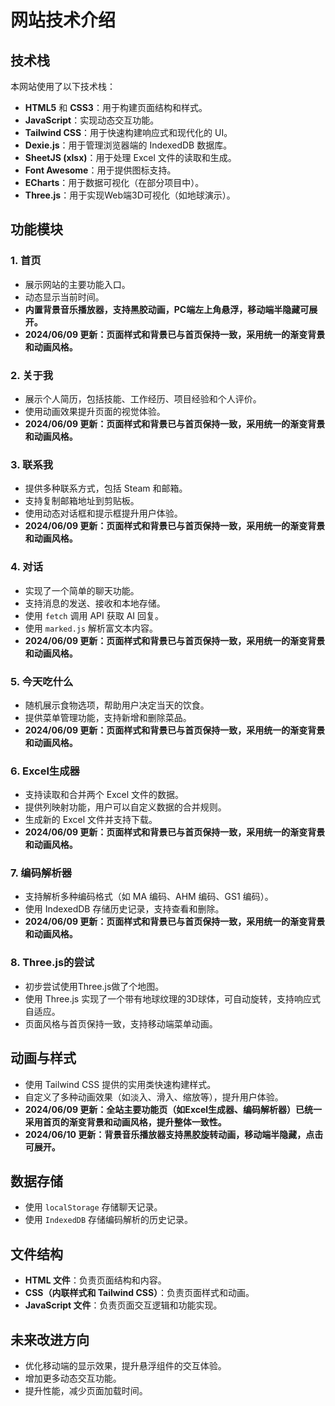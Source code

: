 # 网站技术介绍

## 技术栈
本网站使用了以下技术栈：
- **HTML5** 和 **CSS3**：用于构建页面结构和样式。
- **JavaScript**：实现动态交互功能。
- **Tailwind CSS**：用于快速构建响应式和现代化的 UI。
- **Dexie.js**：用于管理浏览器端的 IndexedDB 数据库。
- **SheetJS (xlsx)**：用于处理 Excel 文件的读取和生成。
- **Font Awesome**：用于提供图标支持。
- **ECharts**：用于数据可视化（在部分项目中）。
- **Three.js**：用于实现Web端3D可视化（如地球演示）。

## 功能模块
### 1. 首页
- 展示网站的主要功能入口。
- 动态显示当前时间。
- **内置背景音乐播放器，支持黑胶动画，PC端左上角悬浮，移动端半隐藏可展开。**
- **2024/06/09 更新：页面样式和背景已与首页保持一致，采用统一的渐变背景和动画风格。**

### 2. 关于我
- 展示个人简历，包括技能、工作经历、项目经验和个人评价。
- 使用动画效果提升页面的视觉体验。
- **2024/06/09 更新：页面样式和背景已与首页保持一致，采用统一的渐变背景和动画风格。**

### 3. 联系我
- 提供多种联系方式，包括 Steam 和邮箱。
- 支持复制邮箱地址到剪贴板。
- 使用动态对话框和提示框提升用户体验。
- **2024/06/09 更新：页面样式和背景已与首页保持一致，采用统一的渐变背景和动画风格。**

### 4. 对话
- 实现了一个简单的聊天功能。
- 支持消息的发送、接收和本地存储。
- 使用 `fetch` 调用 API 获取 AI 回复。
- 使用 `marked.js` 解析富文本内容。
- **2024/06/09 更新：页面样式和背景已与首页保持一致，采用统一的渐变背景和动画风格。**

### 5. 今天吃什么
- 随机展示食物选项，帮助用户决定当天的饮食。
- 提供菜单管理功能，支持新增和删除菜品。
- **2024/06/09 更新：页面样式和背景已与首页保持一致，采用统一的渐变背景和动画风格。**

### 6. Excel生成器
- 支持读取和合并两个 Excel 文件的数据。
- 提供列映射功能，用户可以自定义数据的合并规则。
- 生成新的 Excel 文件并支持下载。
- **2024/06/09 更新：页面样式和背景已与首页保持一致，采用统一的渐变背景和动画风格。**

### 7. 编码解析器
- 支持解析多种编码格式（如 MA 编码、AHM 编码、GS1 编码）。
- 使用 IndexedDB 存储历史记录，支持查看和删除。
- **2024/06/09 更新：页面样式和背景已与首页保持一致，采用统一的渐变背景和动画风格。**

### 8. Three.js的尝试
- 初步尝试使用Three.js做了个地图。
- 使用 Three.js 实现了一个带有地球纹理的3D球体，可自动旋转，支持响应式自适应。
- 页面风格与首页保持一致，支持移动端菜单动画。

## 动画与样式
- 使用 Tailwind CSS 提供的实用类快速构建样式。
- 自定义了多种动画效果（如淡入、滑入、缩放等），提升用户体验。
- **2024/06/09 更新：全站主要功能页（如Excel生成器、编码解析器）已统一采用首页的渐变背景和动画风格，提升整体一致性。**
- **2024/06/10 更新：背景音乐播放器支持黑胶旋转动画，移动端半隐藏，点击可展开。**

## 数据存储
- 使用 `localStorage` 存储聊天记录。
- 使用 `IndexedDB` 存储编码解析的历史记录。

## 文件结构
- **HTML 文件**：负责页面结构和内容。
- **CSS（内联样式和 Tailwind CSS）**：负责页面样式和动画。
- **JavaScript 文件**：负责页面交互逻辑和功能实现。

## 未来改进方向
- 优化移动端的显示效果，提升悬浮组件的交互体验。
- 增加更多动态交互功能。
- 提升性能，减少页面加载时间。
